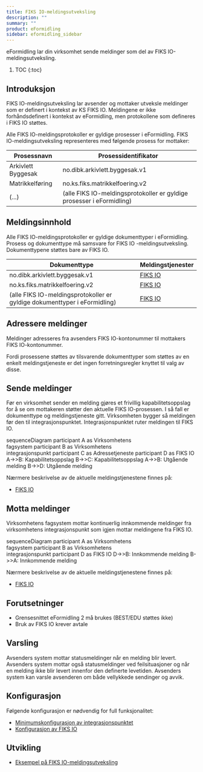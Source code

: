 ```yaml
---
title: FIKS IO-meldingsutveksling
description: ""
summary: ""
product: eFormidling
sidebar: eformidling_sidebar
---
```


eFormidling lar din virksomhet sende meldinger som del av FIKS IO-meldingsutveksling.

1. TOC
{:toc}

## Introduksjon

FIKS IO-meldingsutveksling lar avsender og mottaker utveksle meldinger som er definert i kontekst av KS FIKS IO.
Meldingene er ikke forhåndsdefinert i kontekst av eFormidling, men protokollene som defineres i FIKS IO støttes.

Alle FIKS IO-meldingsprotokoller er gyldige prosesser i eFormidling. FIKS IO-meldingsutveksling representeres med
følgende prosess for mottaker:

| **Prosessnavn**            | **Prosessidentifikator**                                              |
| -------------------------- | --------------------------------------------------------------------- |
| Arkivlett Byggesak         | no.dibk.arkivlett.byggesak.v1                                         |
| Matrikkelføring            | no.ks.fiks.matrikkelfoering.v2                                        |
| (...)                      | (alle FIKS IO-meldingsprotokoller er gyldige prosesser i eFormidling) |

## Meldingsinnhold

Alle FIKS IO-meldingsprotokoller er gyldige dokumenttyper i eFormidling. Prosess og dokumenttype må samsvare for FIKS IO
-meldingsutveksling. Dokumenttypene støttes bare av FIKS IO.

| **Dokumenttype**                                                          | **Meldingstjenester**                                |
| ------------------------------------------------------------------------- | ---------------------------------------------------- |
| no.dibk.arkivlett.byggesak.v1                                             | [FIKS IO](../Utvikling/Meldingstjenester/ks_fiks_io) |
| no.ks.fiks.matrikkelfoering.v2                                            | [FIKS IO](../Utvikling/Meldingstjenester/ks_fiks_io) |
| (alle FIKS IO-meldingsprotokoller er gyldige dokumenttyper i eFormidling) | [FIKS IO](../Utvikling/Meldingstjenester/ks_fiks_io) |

## Adressere meldinger

Meldinger adresseres fra avsenders FIKS IO-kontonummer til mottakers FIKS IO-kontonummer.

Fordi prosessene støttes av tilsvarende dokumenttyper som støttes av en enkelt meldingstjeneste er det ingen
forretningsregler knyttet til valg av disse.

## Sende meldinger

Før en virksomhet sender en melding gjøres et frivillig kapabilitetsoppslag for å se om mottakeren støtter den aktuelle
FIKS IO-prosessen. I så fall er dokumenttype og meldingstjeneste gitt. Virksomheten bygger så meldingen før den 
til integrasjonspunktet. Integrasjonspunktet ruter meldingen til FIKS IO.

<div class="mermaid">
sequenceDiagram
participant A as Virksomhetens<br>fagsystem
participant B as Virksomhetens<br>integrasjonspunkt
participant C as Adressetjeneste
participant D as FIKS IO
A->>B: Kapabilitetsoppslag
B->>C: Kapabilitetsoppslag
A->>B: Utgående melding
B->>D: Utgående melding
</div>

Nærmere beskrivelse av de aktuelle meldingstjenestene finnes på:
- [FIKS IO](../Utvikling/Meldingstjenester/ks_fiks_io)

## Motta meldinger

Virksomhetens fagsystem mottar kontinuerlig innkommende meldinger fra virksomhetens integrasjonspunkt som igjen mottar
meldingene fra FIKS IO.

<div class="mermaid">
sequenceDiagram
participant A as Virksomhetens<br>fagsystem
participant B as Virksomhetens<br>integrasjonspunkt
participant D as FIKS IO
D->>B: Innkommende melding
B->>A: Innkommende melding
</div>

Nærmere beskrivelse av de aktuelle meldingstjenestene finnes på:
- [FIKS IO](../Utvikling/Meldingstjenester/ks_fiks_io)

## Forutsetninger

- Grensesnittet eFormidling 2 må brukes (BEST/EDU støttes ikke)
- Bruk av FIKS IO krever avtale

## Varsling

Avsenders system mottar statusmeldinger når en melding blir levert. Avsenders system mottar også statusmeldinger ved
feilsituasjoner og når en melding ikke blir levert innenfor den definerte levetiden. Avsenders system kan varsle
avsenderen om både vellykkede sendinger og avvik.

## Konfigurasjon

Følgende konfigurasjon er nødvendig for full funksjonalitet:

- [Minimumskonfigurasjon av integrasjonspunktet](../installasjon/installasjon#minimumskonfigurasjon)
- [Konfigurasjon av FIKS IO](../installasjon/installasjon#konfigurere-ks-fiks-io)

## Utvikling

- [Eksempel på FIKS IO-meldingsutveksling](../Utvikling/Eksempel/fiks_io)
